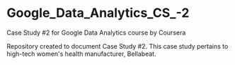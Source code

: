 # Google_Data_Analytics_CS_-2
Case Study #2 for Google Data Analytics course by Coursera

Repository created to document Case Study #2. This case study pertains to high-tech women's health manufacturer, Bellabeat.
